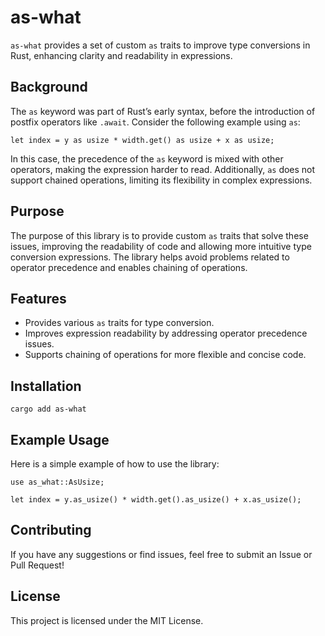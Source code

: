 # as-what

`as-what` provides a set of custom `as` traits to improve type conversions in Rust, enhancing clarity and readability in expressions.

## Background

The `as` keyword was part of Rust’s early syntax, before the introduction of postfix operators like `.await`. Consider the following example using `as`:

```rust, ignore
let index = y as usize * width.get() as usize + x as usize;
```

In this case, the precedence of the `as` keyword is mixed with other operators, making the expression harder to read. Additionally, `as` does not support chained operations, limiting its flexibility in complex expressions.

## Purpose

The purpose of this library is to provide custom `as` traits that solve these issues, improving the readability of code and allowing more intuitive type conversion expressions. The library helps avoid problems related to operator precedence and enables chaining of operations.

## Features

- Provides various `as` traits for type conversion.
- Improves expression readability by addressing operator precedence issues.
- Supports chaining of operations for more flexible and concise code.

## Installation

```shell
cargo add as-what
```

## Example Usage

Here is a simple example of how to use the library:

```rust, ignore
use as_what::AsUsize;

let index = y.as_usize() * width.get().as_usize() + x.as_usize();
```

## Contributing

If you have any suggestions or find issues, feel free to submit an Issue or Pull Request!

## License

This project is licensed under the MIT License.
